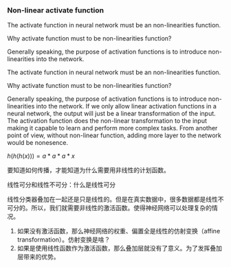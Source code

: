 ### Non-linear activate function
The activate function in neural network must be an non-linearities function.

Why activate function must to be non-linearities function? 

Generally speaking, the purpose of activation functions is to introduce non-linearities into the network.

The activate function in neural network must be an non-linearities function.

Why activate function must to be non-linearities function? 

Generally speaking, the purpose of activation functions is to introduce non-linearities into the network. If we only allow linear activation functions in a neural network, the output will just be a linear transformation of the input. The activation function does the non-linear transformation to the input making it capable to learn and perform more complex tasks. From another point of view, without non-linear function, adding more layer to the network would be nonesence.



$h(h(h(x))) = a*a*a*x$

要知道如何传播，才能知道为什么需要用非线性的计划函数。

线性可分和线性不可分：什么是线性可分

线性分类器叠加在一起还是只是线性的。但是在真实数据中，很多数据都是线性不可分的。所以，我们就需要非线性的激活函数。使得神经网络可以处理复杂的情况。

1. 如果没有激活函数，那么神经网络的权重、偏置全是线性的仿射变换（affine transformation）。仿射变换是啥？
2. 如果是使用线性函数作为激活函数，那么叠加层就没有了意义。为了发挥叠加层带来的优势。